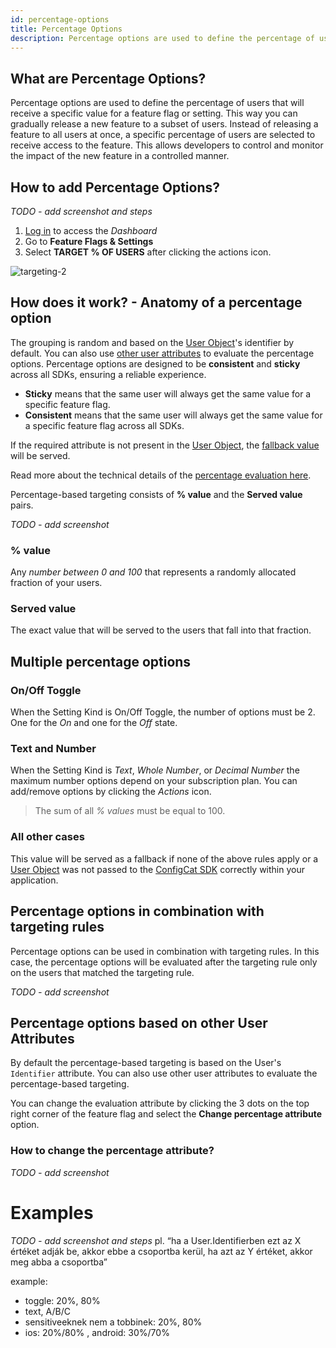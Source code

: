 ```yaml
---
id: percentage-options
title: Percentage Options
description: Percentage options are used to define the percentage of users that will receive a specific value for a feature flag or setting. This way you can gradually release a new feature to a subset of users.
---
```


## What are Percentage Options?

Percentage options are used to define the percentage of users that will receive a specific value for a feature flag or setting. This way you can gradually release a new feature to a subset of users. Instead of releasing a feature to all users at once, a specific percentage of users are selected to receive access to the feature. This allows developers to control and monitor the impact of the new feature in a controlled manner.

## How to add Percentage Options?

*TODO - add screenshot and steps*

1. <a href="https://app.configcat.com/auth/login" target="_blank">Log in</a> to access the _Dashboard_
2. Go to **Feature Flags & Settings**
3. Select **TARGET % OF USERS** after clicking the actions icon.

<img src="/docs/assets/targeting-2.png" className="zoomable" alt="targeting-2" />

## How does it work? - Anatomy of a percentage option

The grouping is random and based on the [User Object](TODO)'s identifier by default. You can also use [other user attributes](TODO) to evaluate the percentage options. Percentage options are designed to be **consistent** and **sticky** across all SDKs, ensuring a reliable experience.
- **Sticky** means that the same user will always get the same value for a specific feature flag.
- **Consistent** means that the same user will always get the same value for a specific feature flag across all SDKs.

If the required attribute is not present in the [User Object](TODO), the [fallback value](TODO) will be served.

Read more about the technical details of the [percentage evaluation here](TODO).

Percentage-based targeting consists of **% value** and the **Served value** pairs.

*TODO - add screenshot*

### % value

Any _number between 0 and 100_ that represents a randomly allocated fraction of your users.

### Served value

The exact value that will be served to the users that fall into that fraction.

## Multiple percentage options

### On/Off Toggle

When the Setting Kind is On/Off Toggle, the number of options must be 2. One for the _On_ and one for the _Off_ state.

### Text and Number

When the Setting Kind is _Text_, _Whole Number_, or _Decimal Number_ the maximum number options depend on your subscription plan. You can add/remove options by clicking the _Actions_ icon.

> The sum of all _% values_ must be equal to 100.

### All other cases

This value will be served as a fallback if none of the above rules apply or a [User Object](advanced/user-object.md) was not passed to the [ConfigCat SDK](sdk-reference/overview.md) correctly within your application.

## Percentage options in combination with targeting rules

Percentage options can be used in combination with targeting rules. In this case, the percentage options will be evaluated after the targeting rule only on the users that matched the targeting rule.

*TODO - add screenshot*

## Percentage options based on other User Attributes

By default the percentage-based targeting is based on the User's `Identifier` attribute. You can also use other user attributes to evaluate the percentage-based targeting.

You can change the evaluation attribute by clicking the 3 dots on the top right corner of the feature flag and select the **Change percentage attribute** option.

### How to change the percentage attribute?

*TODO - add screenshot*

# Examples

*TODO - add screenshot and steps* pl. “ha a User.Identifierben ezt az X értéket adják be, akkor ebbe a csoportba kerül, ha azt az Y értéket, akkor meg abba a csoportba”

example: 
- toggle: 20%, 80%
- text, A/B/C
- sensitiveeknek nem a tobbinek: 20%, 80%
- ios: 20%/80% , android: 30%/70%